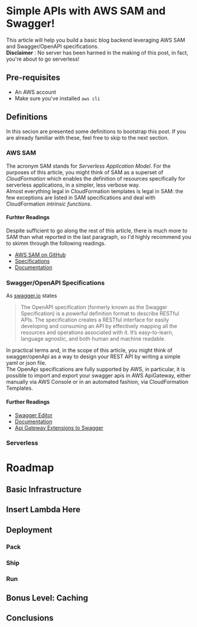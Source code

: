 # Simple APIs with AWS SAM and Swagger!

This article will help you build a basic blog backend leveraging AWS SAM and Swagger/OpenAPI specifications.   
**Disclaimer** : No server has been harmed in the making of this post, in fact, you're about to go serverless!

## Pre-requisites
- An AWS account
- Make sure you've installed `aws cli`

## Definitions
In this secion are presented some definitions to bootstrap this post. If you are already familiar with these, feel free to skip to the next section.
### AWS SAM
The acronym SAM stands for _Serverless Application Model_. For the purposes of this article, you might think of SAM as a superset of _CloudFormation_ which enables the definition of resources specifically for serverless applications, in a simpler, less verbose way.  
Almost everything legal in CloudFormation templates is legal in SAM: the few exceptions are listed in SAM specifications and deal with CloudFormation _intrinsic functions_.  
#### Furhter Readings
Despite sufficient to go along the rest of this article, there is much more to SAM than what reported in the last paragraph, so I'd highly recommend you to skimm through the following readings.
- [AWS SAM on GitHub](https://github.com/awslabs/serverless-application-model)
- [Specifications](https://github.com/awslabs/serverless-application-model/blob/master/versions/2016-10-31.md)
- [Documentation](http://docs.aws.amazon.com/lambda/latest/dg/deploying-lambda-apps.html)
### Swagger/OpenAPI Specifications 
As [swagger.io](https://swagger.io/specification/) states
>The OpenAPI specification (formerly known as the Swagger Specification) is a powerful definition format to describe RESTful APIs. The specification creates a RESTful interface for easily developing and consuming an API by effectively mapping all the resources and operations associated with it. It’s easy-to-learn, language agnostic, and both human and machine readable.  

In practical terms and, in the scope of this article, you might think of swagger/openApi as a way to design your REST API by writing a simple yaml or json file.  
The OpenApi specifications are fully supported by AWS, in particular, it is possible to import and export your swagger apis in AWS ApiGateway, either manually via AWS Console or in an automated fashion, via CloudFormation Templates.
#### Further Readings
- [Swagger Editor](https://swagger.io/swagger-editor/)
- [Documentation](https://swagger.io/docs/)
- [Api Gateway Extensions to Swagger](http://docs.aws.amazon.com/apigateway/latest/developerguide/api-gateway-swagger-extensions.html)
### Serverless

# Roadmap

## Basic Infrastructure

## Insert Lambda Here

## Deployment

### Pack
### Ship
### Run

## Bonus Level: Caching

## Conclusions